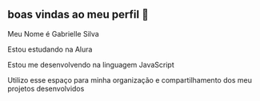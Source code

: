 ## boas vindas ao meu perfil 💞
Meu Nome é Gabrielle Silva

Estou estudando na Alura

Estou me desenvolvendo na linguagem JavaScript

Utilizo esse espaço para minha organização e compartilhamento dos meu projetos desenvolvidos
